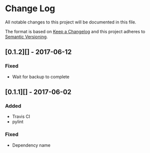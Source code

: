 # Change Log
All notable changes to this project will be documented in this file.

The format is based on [Keep a Changelog](http://keepachangelog.com/)
and this project adheres to [Semantic Versioning](http://semver.org/).

## [0.1.2][] - 2017-06-12
### Fixed
-   Wait for backup to complete

## [0.1.1][] - 2017-06-02
### Added
-   Travis CI
-   pylint

### Fixed
-   Dependency name

